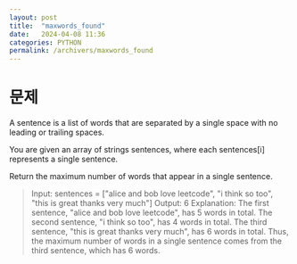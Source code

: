 ```yaml
---
layout: post
title:  "maxwords_found"
date:   2024-04-08 11:36
categories: PYTHON
permalink: /archivers/maxwords_found
---
```


[문제]:https://leetcode.com/problems/maximum-number-of-words-found-in-sentences/

# 문제
A sentence is a list of words that are separated by a single space with no leading or trailing spaces.

You are given an array of strings sentences, where each sentences[i] represents a single sentence.

Return the maximum number of words that appear in a single sentence.

> Input: sentences = ["alice and bob love leetcode", "i think so too", "this is great thanks very much"]
> Output: 6
> Explanation:
> The first sentence, "alice and bob love leetcode", has 5 words in total.
> The second sentence, "i think so too", has 4 words in total.
> The third sentence, "this is great thanks very much", has 6 words in total.
> Thus, the maximum number of words in a single sentence comes from the third sentence, which has 6 words.
